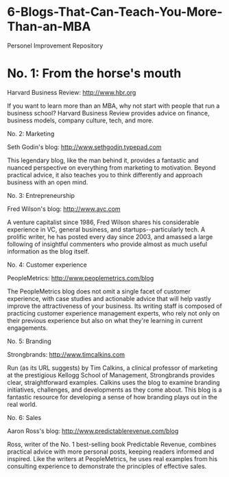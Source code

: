 # 6-Blogs-That-Can-Teach-You-More-Than-an-MBA
Personel Improvement Repository

# No. 1: From the horse's mouth

Harvard Business Review: http://www.hbr.org

If you want to learn more than an MBA, why not start with people that run a business school? Harvard Business Review provides advice on finance, business models, company culture, tech, and more.

No. 2: Marketing

Seth Godin's blog: http://www.sethgodin.typepad.com

This legendary blog, like the man behind it, provides a fantastic and nuanced perspective on everything from marketing to motivation. Beyond practical advice, it also teaches you to think differently and approach business with an open mind.

No. 3: Entrepreneurship

Fred Wilson's blog: http://www.avc.com

A venture capitalist since 1986, Fred Wilson shares his considerable experience in VC, general business, and startups--particularly tech. A prolific writer, he has posted every day since 2003, and amassed a large following of insightful commenters who provide almost as much useful information as the blog itself.

No. 4: Customer experience

PeopleMetrics: http://www.peoplemetrics.com/blog

The PeopleMetrics blog does not omit a single facet of customer experience, with case studies and actionable advice that will help vastly improve the attractiveness of your business. Its writing staff is composed of practicing customer experience management experts, who rely not only on their previous experience but also on what they're learning in current engagements.

No. 5: Branding

Strongbrands: http://www.timcalkins.com

Run (as its URL suggests) by Tim Calkins, a clinical professor of marketing at the prestigious Kellogg School of Management, Strongbrands provides clear, straightforward examples. Calkins uses the blog to examine branding initiatives, challenges, and developments as they come about. This blog is a fantastic resource for developing a sense of how branding plays out in the real world.

No. 6: Sales

Aaron Ross's blog: http://www.predictablerevenue.com/blog

Ross, writer of the No. 1 best-selling book Predictable Revenue, combines practical advice with more personal posts, keeping readers informed and inspired. Like the writers at PeopleMetrics, he uses real examples from his consulting experience to demonstrate the principles of effective sales.
